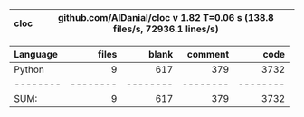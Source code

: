 cloc|github.com/AlDanial/cloc v 1.82  T=0.06 s (138.8 files/s, 72936.1 lines/s)
--- | ---

Language|files|blank|comment|code
:-------|-------:|-------:|-------:|-------:
Python|9|617|379|3732
--------|--------|--------|--------|--------
SUM:|9|617|379|3732
